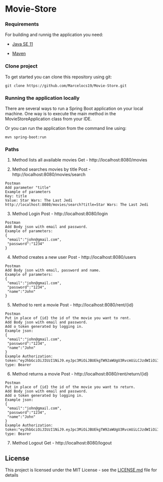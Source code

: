 # Movie-Store


### Requirements
For building and runnig the application you need:

* [Java SE 11](https://www.oracle.com/technetwork/java/javase/downloads/jdk11-downloads-5066655.html/)

* [Maven](https://maven.apache.org/download.cgi)

### Clone project
To get started you can clone this repository using git:
```
git clone https://github.com/Marcelocs19/Movie-Store.git
```


### Running the application locally
There are several ways to run a Spring Boot application on your local machine. One way is to execute the main method in the MovieStoreApplication class from your IDE.

Or you can run the application from the command line using:

```
mvn spring-boot:run
```

### Paths
1. Method lists all available movies
Get - http://localhost:8080/movies


2. Method searches movies by title
Post - http://localhost:8080/movies/search
```
Postman
Add parameter "title" 
Example of parameters
Key: title
Value: Star Wars: The Last Jedi
http://localhost:8080/movies/search?title=Star Wars: The Last Jedi

```

3. Method Login
Post - http://localhost:8080/login
```
Postman
Add Body json with email and password.
Example of parameters:
{
 "email":"john@gmail.com",
 "password":"1234"
}
```

4. Method creates a new user
Post - http://localhost:8080/users
```
Postman
Add Body json with email, password and name.
Example of parameters:
{
 "email":"john@gmail.com",
 "password":"1234",
 "name":"John"
}
```

5. Method to rent a movie
Post - http://localhost:8080/rent/{id}
```
Postman
Put in place of {id} the id of the movie you want to rent.
Add Body json with email and password.
Add o token generated by logging in.
Example json:
{
 "email":"john@gmail.com",
 "password":"1234",
 "name":"John"
}
Example Authorization:
token:"eyJhbGciOiJIUzI1NiJ9.eyJpc3MiOiJBUEkgTW92aWUgU3RvcmUiLCJzdWIiOiI0IiwiaWF0IjoxNTcxMDk3MjM1LCJleHAiOjE1NzExMDA4MzV9.ysQGBGQyJXhRQszpDmq37pbEQYAfCMa2lnT9vsTZ7j4",
type: Bearer
```

6. Method returns a movie
Post - http://localhost:8080/rent/return/{id}
```
Postman
Put in place of {id} the id of the movie you want to return.
Add Body json with email and password.
Add o token generated by logging in.
Example json:
{
 "email":"john@gmail.com",
 "password":"1234",
 "name":"John"
}
Example Authorization:
token:"eyJhbGciOiJIUzI1NiJ9.eyJpc3MiOiJBUEkgTW92aWUgU3RvcmUiLCJzdWIiOiI0IiwiaWF0IjoxNTcxMDk3MjM1LCJleHAiOjE1NzExMDA4MzV9.ysQGBGQyJXhRQszpDmq37pbEQYAfCMa2lnT9vsTZ7j4",
type: Bearer

```

7. Method Logout
Get - http://localhost:8080/logout


## License

This project is licensed under the MIT License - see the [LICENSE.md](LICENSE.md) file for details

